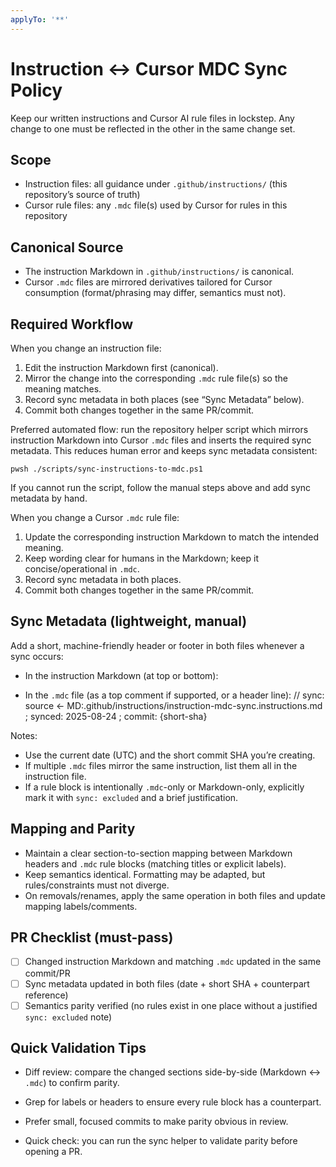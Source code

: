 ```yaml
---
applyTo: '**'
---
```


# Instruction ↔ Cursor MDC Sync Policy

Keep our written instructions and Cursor AI rule files in lockstep. Any change to one must be reflected in the other in the same change set.

## Scope

- Instruction files: all guidance under `.github/instructions/` (this repository’s source of truth)
- Cursor rule files: any `.mdc` file(s) used by Cursor for rules in this repository

## Canonical Source

- The instruction Markdown in `.github/instructions/` is canonical.
- Cursor `.mdc` files are mirrored derivatives tailored for Cursor consumption (format/phrasing may differ, semantics must not).

## Required Workflow

When you change an instruction file:

1) Edit the instruction Markdown first (canonical).
2) Mirror the change into the corresponding `.mdc` rule file(s) so the meaning matches.
3) Record sync metadata in both places (see “Sync Metadata” below).
4) Commit both changes together in the same PR/commit.

Preferred automated flow: run the repository helper script which mirrors instruction Markdown into Cursor `.mdc` files and inserts the required sync metadata. This reduces human error and keeps sync metadata consistent:

```pwsh
pwsh ./scripts/sync-instructions-to-mdc.ps1
```

If you cannot run the script, follow the manual steps above and add sync metadata by hand.

When you change a Cursor `.mdc` rule file:

1) Update the corresponding instruction Markdown to match the intended meaning.
2) Keep wording clear for humans in the Markdown; keep it concise/operational in `.mdc`.
3) Record sync metadata in both places.
4) Commit both changes together in the same PR/commit.

## Sync Metadata (lightweight, manual)

Add a short, machine-friendly header or footer in both files whenever a sync occurs:

- In the instruction Markdown (at top or bottom):
  <!-- sync: mirrors → MDC:.cursor/rules/instruction-mdc-sync.mdc ; synced: 2025-08-24 ; commit: {short-sha} -->

- In the `.mdc` file (as a top comment if supported, or a header line):
  // sync: source ← MD:.github/instructions/instruction-mdc-sync.instructions.md ; synced: 2025-08-24 ; commit: {short-sha}

Notes:

- Use the current date (UTC) and the short commit SHA you’re creating.
- If multiple `.mdc` files mirror the same instruction, list them all in the instruction file.
- If a rule block is intentionally `.mdc`-only or Markdown-only, explicitly mark it with `sync: excluded` and a brief justification.

## Mapping and Parity

- Maintain a clear section-to-section mapping between Markdown headers and `.mdc` rule blocks (matching titles or explicit labels).
- Keep semantics identical. Formatting may be adapted, but rules/constraints must not diverge.
- On removals/renames, apply the same operation in both files and update mapping labels/comments.

## PR Checklist (must-pass)

- [ ] Changed instruction Markdown and matching `.mdc` updated in the same commit/PR
- [ ] Sync metadata updated in both files (date + short SHA + counterpart reference)
- [ ] Semantics parity verified (no rules exist in one place without a justified `sync: excluded` note)

## Quick Validation Tips

- Diff review: compare the changed sections side-by-side (Markdown ↔ `.mdc`) to confirm parity.
- Grep for labels or headers to ensure every rule block has a counterpart.
- Prefer small, focused commits to make parity obvious in review.

- Quick check: you can run the sync helper to validate parity before opening a PR.


